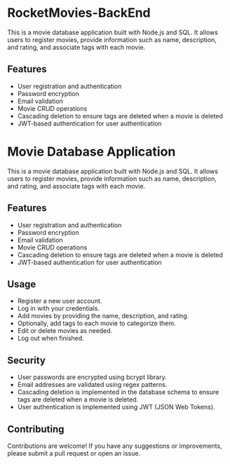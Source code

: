 # RocketMovies-BackEnd
This is a movie database application built with Node.js and SQL. It allows users to register movies, provide information such as name, description, and rating, and associate tags with each movie.

## Features

- User registration and authentication
- Password encryption
- Email validation
- Movie CRUD operations
- Cascading deletion to ensure tags are deleted when a movie is deleted
- JWT-based authentication for user authentication

# Movie Database Application

This is a movie database application built with Node.js and SQL. It allows users to register movies, provide information such as name, description, and rating, and associate tags with each movie.

## Features

- User registration and authentication
- Password encryption
- Email validation
- Movie CRUD operations
- Cascading deletion to ensure tags are deleted when a movie is deleted
- JWT-based authentication for user authentication


## Usage
- Register a new user account.
- Log in with your credentials.
- Add movies by providing the name, description, and rating.
- Optionally, add tags to each movie to categorize them.
- Edit or delete movies as needed.
- Log out when finished.

 ## Security
- User passwords are encrypted using bcrypt library.
- Email addresses are validated using regex patterns.
- Cascading deletion is implemented in the database schema to ensure tags are deleted when a movie is deleted.
- User authentication is implemented using JWT (JSON Web Tokens).
## Contributing
Contributions are welcome! If you have any suggestions or improvements, please submit a pull request or open an issue.

